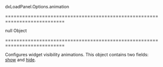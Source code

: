 <!--id-->dxLoadPanel.Options.animation<!--/id-->
===========================================================================
<!--default-->null<!--/default-->
<!--type-->Object<!--/type-->
===========================================================================

<!--shortDescription-->
Configures widget visibility animations. This object contains two fields: [show](/Documentation/ApiReference/UI_Widgets/dxLoadPanel/Configuration/animation/#show) and [hide](/Documentation/ApiReference/UI_Widgets/dxLoadPanel/Configuration/animation/#hide).
<!--/shortDescription-->

<!--fullDescription-->

<!--/fullDescription-->